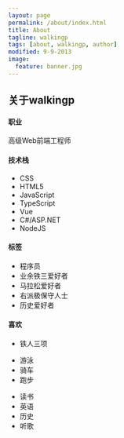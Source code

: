 ```yaml
---
layout: page
permalink: /about/index.html
title: About
tagline: walkingp
tags: [about, walkingp, author]
modified: 9-9-2013
image:
  feature: banner.jpg
---
```

<h2>关于walkingp</h2>


#### 职业
高级Web前端工程师

#### 技术栈
+ CSS
+ HTML5
+ JavaScript
+ TypeScript
+ Vue
+ C#/ASP.NET
+ NodeJS

#### 标签
+ 程序员
+ 业余铁三爱好者
+ 马拉松爱好者
+ 右派极保守人士
+ 历史爱好者

#### 喜欢
+ 铁人三项
- 游泳
- 骑车
- 跑步
+ 读书
+ 英语
+ 历史
+ 听歌

